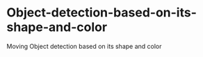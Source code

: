 # Object-detection-based-on-its-shape-and-color
Moving Object detection based on its shape and color 
